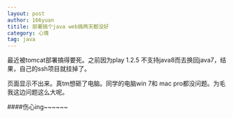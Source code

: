 ```yaml
---
layout: post
author: 166yuan
titile: 部署搞个java web搞两天都没好
category: 心情
tag: java 
---
```

  最近被tomcat部署搞得要死。之前因为play 1.2.5 不支持java8而去换回java7，结果，自己的ssh项目就挂掉了。

  页面显示不出来。真tm想砸了电脑。同学的电脑win 7和 mac pro都没问题。为毛我这边问题这么大呢。
  
  ####伤心ing~~~~~~

	